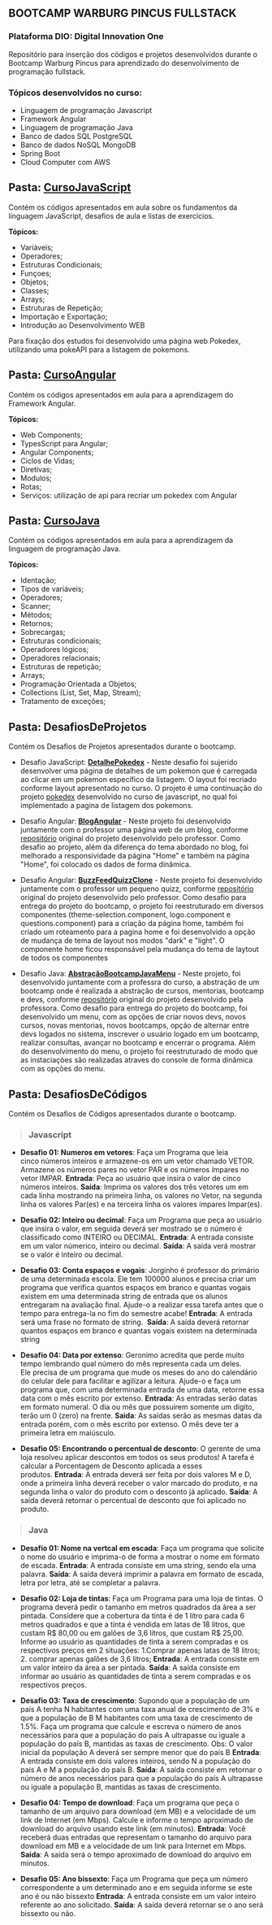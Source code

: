 ## **BOOTCAMP WARBURG PINCUS FULLSTACK**
### **Plataforma DIO: Digital Innovation One**

Repositório para inserção dos códigos e projetos desenvolvidos durante o Bootcamp Warburg Pincus para aprendizado do desenvolvimento de programação fullstack.

### **Tópicos desenvolvidos no curso:**

- Linguagem de programação Javascript 
- Framework Angular
- Linguagem de programação Java
- Banco de dados SQL PostgreSQL
- Banco de dados NoSQL MongoDB
- Spring Boot
- Cloud Computer com AWS


## **Pasta: [CursoJavaScript](https://github.com/astorti/Bootcamp-WarburgPincus-CloudFullStack-DIO/tree/main/CursoJavaScript)**

Contém os códigos apresentados em aula sobre os fundamentos da linguagem JavaScript, desafios de aula e listas de exercícios. 
 
  __**Tópicos:**__
- Variáveis; 
- Operadores;
- Estruturas Condicionais;
- Funçoes;
- Objetos;
- Classes;
- Arrays;
- Estruturas de Repetição;
- Importação e Exportação;
- Introdução ao Desenvolvimento WEB

Para fixação dos estudos foi desenvolvido uma página web Pokedex, utilizando uma pokeAPI para a listagem de pokemons.

## **Pasta: [CursoAngular](https://github.com/astorti/Bootcamp-WarburgPincus-CloudFullStack-DIO/tree/main/CursoAngular)**

Contém os códigos apresentados em aula para a aprendizagem do Framework Angular. 
 
  __**Tópicos:**__
- Web Components; 
- TypesScript para Angular;
- Angular Components;
- Ciclos de Vidas;
- Diretivas;
- Modulos;
- Rotas;
- Serviços: utilização de api para recriar um pokedex com Angular

## **Pasta: [CursoJava](https://github.com/astorti/Bootcamp-WarburgPincus-CloudFullStack-DIO/tree/main/CursoJava)**

Contém os códigos apresentados em aula para a aprendizagem da linguagem de programação Java. 
 
  __**Tópicos:**__
- Identação; 
- Tipos de variáveis;
- Operadores;
- Scanner;
- Métodos;
- Retornos;
- Sobrecargas;
- Estruturas condicionais;
- Operadores lógicos;
- Operadores relacionais;
- Estruturas de repetição;
- Arrays;
- Programação Orientada a Objetos;
- Collections (List, Set, Map, Stream);
- Tratamento de exceções;


## **Pasta: DesafiosDeProjetos**

Contém os Desafios de Projetos apresentados durante o bootcamp.

- Desafio JavaScript: [**DetalhePokedex**](https://github.com/astorti/Bootcamp-WarburgPincus-CloudFullStack-DIO/tree/main/DesafiosDeProjetos/DetalhePokedex) - Neste desafio foi sujerido desenvolver uma página de detalhes de um pokemon que é carregada ao clicar em um pokemon específico da listagem. O layout foi recriado conforme layout apresentado no curso. O projeto é uma continuação do projeto [pokedex](https://github.com/astorti/Bootcamp-WarburgPincus-CloudFullStack-DIO/tree/main/CursoJavaScript/Pokedex) desenvolvido no curso de javascript, no qual foi implementado a pagina de listagem dos pokemons.

- Desafio Angular: [**BlogAngular**](https://github.com/astorti/Bootcamp-WarburgPincus-CloudFullStack-DIO/tree/main/DesafiosDeProjetos/BlogAngular) - Neste projeto foi desenvolvido juntamente com o professor uma página web de um blog, conforme [repositório](https://github.com/felipeAguiarCode/angular-blog) original do projeto desenvolvido pelo professor. Como desafio ao projeto, além da diferença do tema abordado no blog, foi melhorado a responsividade da página "Home" e também na página "Home", foi colocado os dados de forma dinâmica.

- Desafio Angular: [**BuzzFeedQuizzClone**](https://github.com/astorti/Bootcamp-WarburgPincus-CloudFullStack-DIO/tree/main/DesafiosDeProjetos/BuzzFeedQuizzClone) - Neste projeto foi desenvolvido juntamente com o professor um pequeno quizz, conforme [repositório](https://github.com/felipeAguiarCode/angular-buzzfeed-quizz-clone) original do projeto desenvolvido pelo professor. Como desafio para entrega do projeto do bootcamp, o projeto foi reestruturado em diversos componentes (theme-selection.component, logo.component e questions.component) para a criação da página home, também foi criado um roteamento para a pagina home e foi desenvolvido a opção de mudança de tema de layout nos modos "dark" e "light". O componente home ficou responsável pela mudança do tema de laytout de todos os componentes

- Desafio Java: [**AbstraçãoBootcampJavaMenu**](https://github.com/astorti/Bootcamp-WarburgPincus-CloudFullStack-DIO/tree/main/DesafiosDeProjetos/AbstracaoBootcampJavaMenu) - Neste projeto, foi desenvolvido juntamente com a professra do curso, a abstração de um bootcamp onde é realizada a abstração de cursos, mentorias, bootcamp e devs, conforme [repositório](https://github.com/cami-la/desafio-poo-dio) original do projeto desenvolvido pela professora. Como desafio para entrega do projeto do bootcamp, foi desenvolvido um menu, com as opções de criar novos devs, novos cursos, novas mentorias, novos bootcamps, opção de alternar entre devs logados no sistema, inscrever o usuário logado em um bootcamp, realizar consultas, avançar no bootcamp e encerrar o programa. Além do desenvolvimento do menu, o projeto foi reestruturado de modo que as instaciações são realizadas atraves do console de forma dinâmica com as opções do menu.

## **Pasta: DesafiosDeCódigos**

Contém os Desafios de Códigos apresentados durante o bootcamp.

>### **Javascript**

- **Desafio 01: Numeros em vetores**: Faça um Programa que leia cinco números inteiros e armazene-os em um vetor chamado VETOR. Armazene os números pares no vetor PAR e os números ímpares no vetor IMPAR. **Entrada**: Peça ao usuário que insira o valor de cinco números inteiros. **Saída**: Imprima os valores dos três vetores um em cada linha mostrando na primeira linha, os valores no Vetor, na segunda linha os valores Par(es) e na terceira linha os valores ímpares Impar(es). 

- **Desafio 02: Inteiro ou decimal**: Faça um Programa que peça ao usuário que insira o valor, em seguida deverá ser mostrado se o número é classificado como INTEIRO ou DECIMAL. **Entrada**: A entrada consiste em um valor númerico, inteiro ou decimal. **Saída**: A saída verá mostrar se o valor é inteiro ou decimal.

- **Desafio 03: Conta espaços e vogais**: Jorginho é professor do primário de uma determinada escola. Ele tem 100000 alunos e precisa criar um programa que verifica quantos espaços em branco e quantas vogais existem em uma determinada string de entrada que os alunos entregaram na avaliação final. Ajude-o a realizar essa tarefa antes que o tempo para entrega-la no fim do semestre acabe! **Entrada**: A entrada será uma frase no formato de string. 
**Saída**: A saída deverá retornar quantos espaços em branco e quantas vogais existem na determinada string

- **Desafio 04: Data por extenso**: Geronimo acredita que perde muito tempo lembrando qual número do mês representa cada um deles. Ele precisa de um programa que mude os meses do ano do calendário do celular dele para facilitar e agilizar a leitura. Ajude-o e faça um programa que, com uma determinada entrada de uma data, retorne essa data com o mês escrito por extenso. **Entrada**: As entradas serão datas em formato numeral. O dia ou mês que possuirem somente um digito, terão um 0 (zero) na frente. **Saida**: As saídas serão as mesmas datas da entrada porém, com o mês escrito por extenso. O mês deve ter a primeira letra em maiúsculo.

- **Desafio 05: Encontrando o percentual de desconto**: O gerente de uma loja resolveu aplicar descontos em todos os seus produtos! A tarefa é calcular a Porcentagem de Desconto aplicada a esses produtos. **Entrada**: A entrada deverá ser feita por dois valores M e D, onde a primeira linha deverá receber o valor marcado do produto, e na segunda linha o valor do produto com o desconto já aplicado. **Saída**: A saída deverá retornar o percentual de desconto que foi aplicado no produto.

>### **Java**

- **Desafio 01: Nome na vertcal em escada**: Faça um programa que solicite o nome do usuário e imprima-o de forma a mostrar o nome em formato de escada. **Entrada**: A entrada consiste em uma string, sendo ela uma palavra. **Saída**: A saída deverá imprimir a palavra em formato de escada, letra por letra, até se completar a palavra.

- **Desafio 02: Loja de tintas**: Faça um Programa para uma loja de tintas. O programa deverá pedir o tamanho em metros quadrados da área a ser pintada. Considere que a cobertura da tinta é de 1 litro para cada 6 metros quadrados e que a tinta é vendida em latas de 18 litros, que custam R$ 80,00 ou em galões de 3,6 litros, que custam R$ 25,00. Informe ao usuário as quantidades de tinta a serem compradas e os respectivos preços em 2 situações: 1.Comprar apenas latas de 18 litros; 2. comprar apenas galões de 3,6 litros; **Entrada**: A entrada consiste em um valor inteiro da área a ser pintada. **Saída**: A saída consiste em informar ao usuário as quantidades de tinta a serem compradas e os respectivos preços.

- **Desafio 03: Taxa de crescimento**: Supondo que a população de um país A tenha N habitantes com uma taxa anual de crescimento de 3% e que a população de B M habitantes com uma taxa de crescimento de 1.5%. Faça um programa que calcule e escreva o número de anos necessários para que a população do país A ultrapasse ou iguale a população do país B, mantidas as taxas de crescimento. Obs: O valor inicial da população A deverá ser sempre menor que do país B **Entrada**: A entrada consiste em dois valores inteiros, sendo N a população do país A e M a população do país B. **Saída**: A saída consiste em retornar o número de anos necessários para que a população do país A ultrapasse ou iguale a população B, mantidas as taxas de crescimento.

- **Desafio 04: Tempo de download**: Faça um programa que peça o tamanho de um arquivo para download (em MB) e a velocidade de um link de Internet (em Mbps). Calcule e informe o tempo aproximado de download do arquivo usando este link (em minutos). **Entrada**: Você receberá duas entradas que representam o tamanho do arquivo para download em MB e a velocidade de um link para Internet em Mbps.  **Saida**: A saída será o tempo aproximado de download do arquivo em minutos. 

- **Desafio 05: Ano bissexto**: Faça um Programa que peça um número correspondente a um determinado ano e em seguida informe se este ano é ou não bissexto **Entrada**: A entrada consiste em um valor inteiro referente ao ano solicitado. **Saída**: A saída deverá retornar se o ano será bissexto ou não.